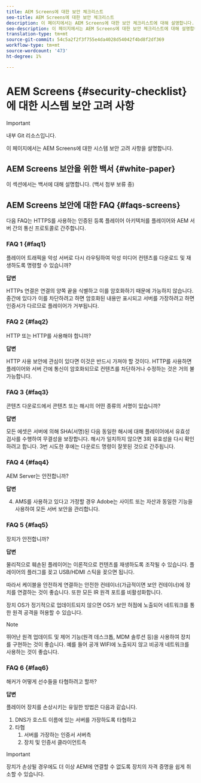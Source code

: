 ```yaml
---
title: AEM Screens에 대한 보안 체크리스트
seo-title: AEM Screens에 대한 보안 체크리스트
description: 이 페이지에서는 AEM Screens에 대한 보안 체크리스트에 대해 설명합니다.
seo-description: 이 페이지에서는 AEM Screens에 대한 보안 체크리스트에 대해 설명합니다.
translation-type: tm+mt
source-git-commit: 54c5a2f2f3f755e4da4028d54042f4bd8f2df369
workflow-type: tm+mt
source-wordcount: '473'
ht-degree: 1%

---
```



# AEM Screens {#security-checklist}에 대한 시스템 보안 고려 사항

>[!IMPORTANT]
>내부 Git 리소스입니다.

이 페이지에서는 AEM Screens에 대한 시스템 보안 고려 사항을 설명합니다.


## AEM Screens 보안을 위한 백서 {#white-paper}

이 섹션에서는 백서에 대해 설명합니다. (백서 첨부 보류 중)


## AEM Screens 보안에 대한 FAQ {#faqs-screens}

다음 FAQ는 HTTPS를 사용하는 인증된 등록 플레이어 아키텍처를 플레이어와 AEM 서버 간의 통신 프로토콜로 간주합니다.

### FAQ 1 {#faq1}

플레이어 트래픽을 악성 서버로 다시 라우팅하여 악성 미디어 컨텐츠를 다운로드 및 재생하도록 명령할 수 있습니까?

**답변**

HTTPs 연결은 연결의 양쪽 끝을 식별하고 이를 암호화하기 때문에 가능하지 않습니다. 중간에 있다가 이를 차단하려고 하면 암호화된 내용만 표시되고 서버를 가장하려고 하면 인증서가 다르므로 플레이어가 거부됩니다.


### FAQ 2 {#faq2}

HTTP 또는 HTTP를 사용해야 합니까?

**답변**

HTTP 사용 보안에 관심이 있다면 이것은 반드시 가져야 할 것이다. HTTP를 사용하면 플레이어와 서버 간에 통신이 암호화되므로 컨텐츠를 차단하거나 수정하는 것은 거의 불가능합니다.


### FAQ 3 {#faq3}

콘텐츠 다운로드에서 콘텐츠 또는 해시의 어떤 종류의 서명이 있습니까?

**답변**

모든 에셋은 서버에 의해 SHA(서명)된 다음 동일한 해시에 대해 플레이어에서 유효성 검사를 수행하여 무결성을 보장합니다.
해시가 일치하지 않으면 3회 유효성을 다시 확인하려고 합니다. 3번 시도한 후에는 다운로드 명령이 잘못된 것으로 간주됩니다.


### FAQ 4 {#faq4}

AEM Server는 안전합니까?

**답변**

4. AMS를 사용하고 있다고 가정할 경우 Adobe는 사이트 또는 자산과 동일한 기능을 사용하여 모든 서버 보안을 관리합니다.


### FAQ 5 {#faq5}

장치가 안전합니까?

**답변**

물리적으로 훼손된 플레이어는 이론적으로 컨텐츠를 재생하도록 조작될 수 있습니다. 플레이어의 플러그를 꽂고 USB/HDMI 스틱을 꽂으면 됩니다.

따라서 케이블을 안전하게 연결하는 안전한 컨테이너(가급적이면 보안 컨테이너)에 장치를 연결하는 것이 좋습니다. 또한 모든 IR 원격 포트를 비활성화합니다.

장치 OS가 정기적으로 업데이트되지 않으면 OS가 보안 허점에 노출되어 네트워크를 통한 원격 공격을 허용할 수 있습니다.

>[!NOTE]
>
>뛰어난 원격 업데이트 및 제어 기능(원격 데스크톱, MDM 솔루션 등)을 사용하여 장치를 구현하는 것이 좋습니다. 예를 들어 공개 WIFI에 노출되지 않고 비공개 네트워크를 사용하는 것이 좋습니다.


### FAQ 6 {#faq6}

해커가 어떻게 선수들을 타협하려고 할까?

**답변**

플레이어 장치를 손상시키는 유일한 방법은 다음과 같습니다.

1. DNS가 호스트 이름에 있는 서버를 가장하도록 타협하고
1. 타협
   1. 서버를 가장하는 인증서 서버측
   1. 장치 및 인증서 클라이언트측

>[!IMPORTANT]
>장치가 손상될 경우에도 더 이상 AEM에 연결할 수 없도록 장치의 자격 증명을 쉽게 취소할 수 있습니다.





